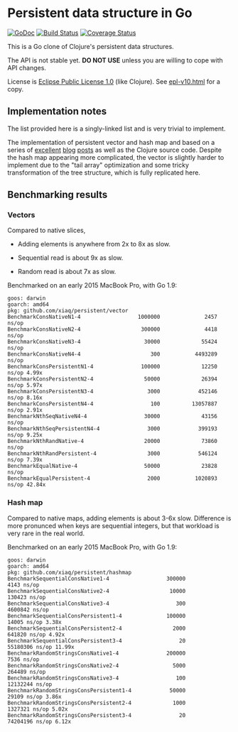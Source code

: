 # Persistent data structure in Go

[![GoDoc](https://godoc.org/github.com/xiaq/persistent?status.svg)](https://godoc.org/github.com/xiaq/persistent)
[![Build Status](https://travis-ci.org/xiaq/persistent.svg?branch=master)](https://travis-ci.org/xiaq/persistent)
[![Coverage Status](https://coveralls.io/repos/github/xiaq/persistent/badge.svg?branch=master)](https://coveralls.io/github/xiaq/persistent?branch=master)

This is a Go clone of Clojure's persistent data structures.

The API is not stable yet. **DO NOT USE** unless you are willing to cope with
API changes.

License is [Eclipse Public License 1.0](http://opensource.org/licenses/eclipse-1.0.php) (like Clojure). See [epl-v10.html](epl-v10.html) for a copy.


## Implementation notes

The list provided here is a singly-linked list and is very trivial to implement.

The implementation of persistent vector and hash map and based on a series of [excellent](http://blog.higher-order.net/2009/02/01/understanding-clojures-persistentvector-implementation) [blog](http://blog.higher-order.net/2009/09/08/understanding-clojures-persistenthashmap-deftwice) [posts](http://blog.higher-order.net/2010/08/16/assoc-and-clojures-persistenthashmap-part-ii.html) as well as the Clojure source code. Despite the hash map appearing more complicated, the vector is slightly harder to implement due to the "tail array" optimization and some tricky transformation of the tree structure, which is fully replicated here.

## Benchmarking results

### Vectors

Compared to native slices,

*   Adding elements is anywhere from 2x to 8x as slow.

*   Sequential read is about 9x as slow.

*   Random read is about 7x as slow.

Benchmarked on an early 2015 MacBook Pro, with Go 1.9:

```
goos: darwin
goarch: amd64
pkg: github.com/xiaq/persistent/vector
BenchmarkConsNativeN1-4                  1000000              2457 ns/op
BenchmarkConsNativeN2-4                   300000              4418 ns/op
BenchmarkConsNativeN3-4                    30000             55424 ns/op
BenchmarkConsNativeN4-4                      300           4493289 ns/op
BenchmarkConsPersistentN1-4               100000             12250 ns/op 4.99x
BenchmarkConsPersistentN2-4                50000             26394 ns/op 5.97x
BenchmarkConsPersistentN3-4                 3000            452146 ns/op 8.16x
BenchmarkConsPersistentN4-4                  100          13057887 ns/op 2.91x
BenchmarkNthSeqNativeN4-4                  30000             43156 ns/op
BenchmarkNthSeqPersistentN4-4               3000            399193 ns/op 9.25x
BenchmarkNthRandNative-4                   20000             73860 ns/op
BenchmarkNthRandPersistent-4                3000            546124 ns/op 7.39x
BenchmarkEqualNative-4                     50000             23828 ns/op
BenchmarkEqualPersistent-4                  2000           1020893 ns/op 42.84x
```

### Hash map

Compared to native maps, adding elements is about 3-6x slow. Difference is
more pronunced when keys are sequential integers, but that workload is very
rare in the real world.

Benchmarked on an early 2015 MacBook Pro, with Go 1.9:

```
goos: darwin
goarch: amd64
pkg: github.com/xiaq/persistent/hashmap
BenchmarkSequentialConsNative1-4                  300000              4143 ns/op
BenchmarkSequentialConsNative2-4                   10000            130423 ns/op
BenchmarkSequentialConsNative3-4                     300           4600842 ns/op
BenchmarkSequentialConsPersistent1-4              100000             14005 ns/op 3.38x
BenchmarkSequentialConsPersistent2-4                2000            641820 ns/op 4.92x
BenchmarkSequentialConsPersistent3-4                  20          55180306 ns/op 11.99x
BenchmarkRandomStringsConsNative1-4               200000              7536 ns/op
BenchmarkRandomStringsConsNative2-4                 5000            264489 ns/op
BenchmarkRandomStringsConsNative3-4                  100          12132244 ns/op
BenchmarkRandomStringsConsPersistent1-4            50000             29109 ns/op 3.86x
BenchmarkRandomStringsConsPersistent2-4             1000           1327321 ns/op 5.02x
BenchmarkRandomStringsConsPersistent3-4               20          74204196 ns/op 6.12x
```
